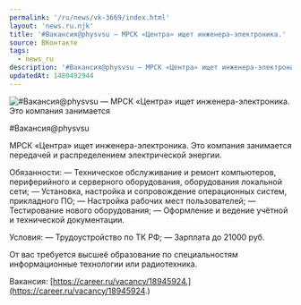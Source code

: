 ```yaml
---
permalink: '/ru/news/vk-3669/index.html'
layout: 'news.ru.njk'
title: '#Вакансия@physvsu — МРСК «Центра» ищет инженера-электроника.'
source: ВКонтакте
tags:
  - news_ru
description: '#Вакансия@physvsu — МРСК «Центра» ищет инженера-электроника.'
updatedAt: 1480492944
---
```

![#Вакансия@physvsu — МРСК «Центра» ищет инженера-электроника. Это компания занимается](https://sun9-63.userapi.com/impf/c626320/v626320195/5740f/HuHA-Z99GMI.jpg?size=1280x853&quality=96&sign=0d0a29da58a9af65bb32b8d524bceb59&c_uniq_tag=UwDPOwVr_nKhufiHZxkhHe_SK9DQSeTPH92r389WaQs&type=album)

#Вакансия@physvsu

МРСК «Центра» ищет инженера-электроника. Это компания занимается передачей и распределением электрической энергии.

Обязанности:
— Техническое обслуживание и ремонт компьютеров, периферийного и серверного оборудования, оборудования локальной сети;
— Установка, настройка и сопровождение операционных систем, прикладного ПО;
— Настройка рабочих мест пользователей;
— Тестирование нового оборудования;
— Оформление и ведение учётной и технической документации.

Условия:
— Трудоустройство по ТК РФ;
— Зарплата до 21000 руб.

От вас требуется высшеё образование по специальностям информационные технологии или радиотехника.

Вакансия: [https://career.ru/vacancy/18945924.](https://career.ru/vacancy/18945924.)
